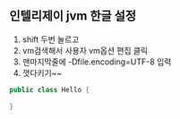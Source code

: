 
## 인텔리제이 jvm 한글 설정
1. shift 두번 눌르고
2. vm검색해서 사용자 vm옵션 편집 클릭
3. 맨마지막줄에 -Dfile.encoding=UTF-8 입력
4. 껏다키기~~

```java
public class Hello {
    
}
```